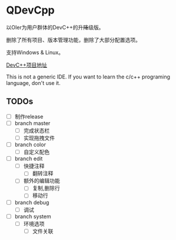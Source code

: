 # QDevCpp

以OIer为用户群体的DevC++的升~~降~~级版。

删除了所有项目、版本管理功能，删除了大部分配置选项。

支持Windows & Linux。

[DevC++项目地址](https://sourceforge.net/projects/orwelldevcpp/)

This is not a generic IDE. If you want to learn the c/c++ programing language, don't use it.

## TODOs

* [ ] 制作release
* [ ] branch master
	* [ ] 完成状态栏
	* [ ] 实现拖拽文件
* [ ] branch color
	* [ ] 自定义配色
* [ ] branch edit
	* [ ] 快捷注释
		* [ ] 翻转注释
	* [ ] 额外的编辑功能
		* [ ] 复制,删除行
		* [ ] 移动行
* [ ] branch debug
	* [ ] 调试
* [ ] branch system
	* [ ] 环境选项
		* [ ] 文件关联